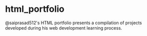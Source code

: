 # html_portfolio
@saiprasad512's HTML portfolio presents a compilation of projects developed during his web development learning process.
